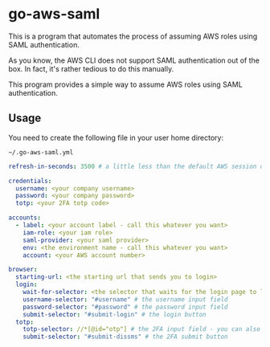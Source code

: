 # go-aws-saml

This is a program that automates the process of assuming AWS roles using SAML authentication.

As you know, the AWS CLI does not support SAML authentication out of the box.
In fact, it's rather tedious to do this manually.

This program provides a simple way to assume AWS roles using SAML authentication.

## Usage

You need to create the following file in your user home directory:

```
~/.go-aws-saml.yml
```

```yaml
refresh-in-seconds: 3500 # a little less than the default AWS session duration

credentials:
  username: <your company username>
  password: <your company password>
  totp: <your 2FA totp code>

accounts:
  - label: <your account label - call this whatever you want>
    iam-role: <your iam role>
    saml-provider: <your saml provider>
    env: <the environment name - call this whatever you want>
    account: <your AWS account number>

browser:
  starting-url: <the starting url that sends you to login>
  login:
    wait-for-selector: <the selector that waits for the login page to load>
    username-selector: "#username" # the username input field
    password-selector: "#password" # the password input field
    submit-selector: "#submit-login" # the login button
  totp:
    totp-selector: //*[@id="otp"] # the 2FA input field - you can also use XPath
    submit-selector: "#submit-dissms" # the 2FA submit button
```
